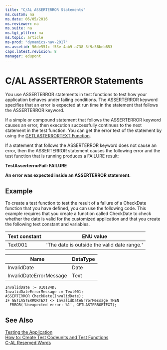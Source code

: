 ```yaml
---
title: "C/AL ASSERTERROR Statements"
ms.custom: na
ms.date: 06/05/2016
ms.reviewer: na
ms.suite: na
ms.tgt_pltfrm: na
ms.topic: article
ms-prod: "dynamics-nav-2017"
ms.assetid: 56de551c-f53e-4ab9-a738-3f9a58beb853
caps.latest.revision: 8
manager: edupont
---
```

# C/AL ASSERTERROR Statements
You use ASSERTERROR statements in test functions to test how your application behaves under failing conditions. The ASSERTERROR keyword specifies that an error is expected at run time in the statement that follows the ASSERTERROR keyword.  
  
 If a simple or compound statement that follows the ASSERTERROR keyword causes an error, then execution successfully continues to the next statement in the test function. You can get the error text of the statement by using the [GETLASTERRORTEXT Function](GETLASTERRORTEXT-Function.md).  
  
 If a statement that follows the ASSERTERROR keyword does not cause an error, then the ASSERTERROR statement causes the following error and the test function that is running produces a FAILURE result:  
  
 **TestAsserterrorFail: FAILURE**  
  
 **An error was expected inside an ASSERTERROR statement.**  
  
## Example  
 To create a test function to test the result of a failure of a CheckDate function that you have defined, you can use the following code. This example requires that you create a function called CheckDate to check whether the date is valid for the customized application and that you create the following text constant and variables.  
  
|Text constant|ENU value|  
|-------------------|---------------|  
|Text001|'The date is outside the valid date range.'|  
  
|Name|DataType|  
|----------|--------------|  
|InvalidDate|Date|  
|InvalidDateErrorMessage|Text|  
  
```  
InvalidDate := 010184D;  
InvalidDateErrorMessage := Text001;  
ASSERTERROR CheckDate(InvalidDate);  
IF GETLASTERRORTEXT <> InvalidDateErrorMessage THEN  
  ERROR('Unexpected error: %1', GETLASTERRORTEXT);  
```  
  
## See Also  
 [Testing the Application](Testing-the-Application.md)   
 [How to: Create Test Codeunits and Test Functions](How%20to:%20Create%20Test%20Codeunits%20and%20Test%20Functions.md)   
 [C-AL Reserved Words](C-AL-Reserved-Words.md)
